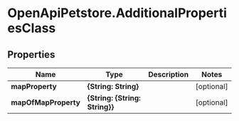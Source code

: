 # OpenApiPetstore.AdditionalPropertiesClass

## Properties

Name | Type | Description | Notes
------------ | ------------- | ------------- | -------------
**mapProperty** | **{String: String}** |  | [optional] 
**mapOfMapProperty** | **{String: {String: String}}** |  | [optional] 


